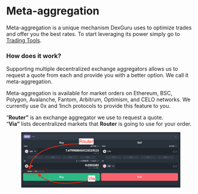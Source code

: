 # Meta-aggregation

Meta-aggregation is a unique mechanism DexGuru uses to optimize trades and offer you the best rates. To start leveraging its power simply go to [Trading Tools](./).



### How does it work?

Supporting multiple decentralized exchange aggregators allows us to request a quote from each and provide you with a better option. We call it meta-aggregation.

Meta-aggregation is available for market orders on Ethereum, BSC, Polygon, Avalanche, Fantom, Arbitrum, Optimism, and CELO networks. We currently use 0x and 1inch protocols to provide this feature to you.



“**Router”** is an exchange aggregator we use to request a quote.\
“**Via”** lists decentralized markets that **Router** is going to use for your order.

<figure><img src="../../../.gitbook/assets/image.png" alt=""><figcaption></figcaption></figure>
